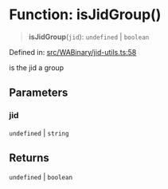 # Function: isJidGroup()

> **isJidGroup**(`jid`): `undefined` \| `boolean`

Defined in: [src/WABinary/jid-utils.ts:58](https://github.com/Fokusdotid/Baileys/blob/039f28db78950e3bac7c407f144ea390dcdf207d/src/WABinary/jid-utils.ts#L58)

is the jid a group

## Parameters

### jid

`undefined` | `string`

## Returns

`undefined` \| `boolean`
